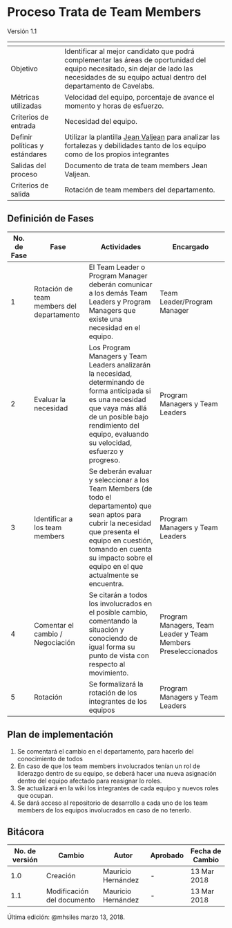 # Proceso Trata de Team Members
Versión 1.1


[]() | []()
--|--
Objetivo| Identificar al mejor candidato que podrá complementar las áreas de oportunidad del equipo necesitado, sin dejar de lado las necesidades de su equipo actual dentro del departamento de Cavelabs.
Métricas utilizadas | Velocidad del equipo, porcentaje de avance el momento y horas de esfuerzo.
Criterios de entrada | Necesidad del equipo.
Definir políticas y estándares | Utilizar la plantilla [Jean Valjean](https://drive.google.com/open?id=1VWLm8Oy08-ggCznkZK0qtPb46bWb6SNwYWgbUfwgp8o) para analizar las fortalezas y debilidades tanto de los equipo como de los propios integrantes
Salidas del proceso | Documento de trata de team members Jean Valjean.
Criterios de salida | Rotación de team members del departamento.

## Definición de Fases
No. de Fase | Fase | Actividades | Encargado
------------|------|-------------|-----------
1 | Rotación de team members del departamento | El Team Leader o Program Manager deberán comunicar a los demás Team Leaders y Program Managers que existe una necesidad en el equipo. | Team Leader/Program Manager
2 | Evaluar la necesidad | Los Program Managers y Team Leaders analizarán la necesidad, determinando de forma anticipada si es una necesidad que vaya más allá de un posible bajo rendimiento del equipo, evaluando su velocidad, esfuerzo y progreso. | Program Managers y Team Leaders
3 | Identificar a los team members | Se deberán evaluar y seleccionar a los Team Members (de todo el departamento) que sean aptos para cubrir la necesidad que presenta el equipo en cuestión, tomando en cuenta su impacto sobre el equipo en el que actualmente se encuentra. | Program Managers y Team Leaders
4 | Comentar el cambio / Negociación | Se citarán a todos los involucrados en el posible cambio, comentando la situación y conociendo de igual forma su punto de vista con respecto al movimiento.  | Program Managers, Team Leader y Team Members Preseleccionados
5 | Rotación | Se formalizará la rotación de los integrantes de los equipos | Program Managers y Team Leaders

## Plan de implementación
1. Se comentará el cambio en el departamento, para hacerlo del conocimiento de todos
2. En caso de que los team members involucrados tenían un rol de liderazgo dentro de su equipo, se deberá hacer una nueva asignación dentro del equipo afectado para reasignar lo roles.
3. Se actualizará en la wiki los integrantes de cada equipo y nuevos roles que ocupan.
4. Se dará acceso al repositorio de desarrollo a cada uno de los team members de los equipos involucrados en caso de no tenerlo.


## Bitácora
No. de versión | Cambio | Autor | Aprobado | Fecha de Cambio
---------------|--------|-------|----------|-----------------
1.0 | Creación | Mauricio Hernández | - | 13 Mar 2018
1.1| Modificación del documento | Mauricio Hernández | - | 13 Mar 2018




Última edición: @mhsiles marzo 13, 2018.
